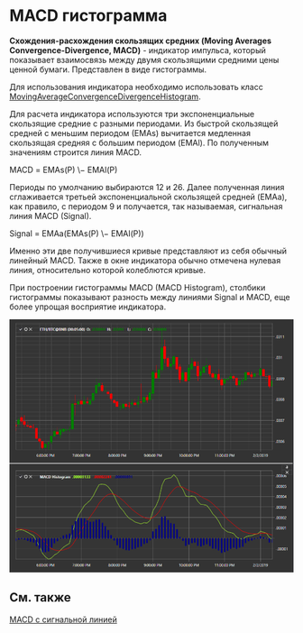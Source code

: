 # MACD гистограмма

**Схождения\-расхождения скользящих средних (Moving Averages Convergence\-Divergence, MACD)** \- индикатор импульса, который показывает взаимосвязь между двумя скользящими средними цены ценной бумаги. Представлен в виде гистограммы. 

Для использования индикатора необходимо использовать класс [MovingAverageConvergenceDivergenceHistogram](xref:StockSharp.Algo.Indicators.MovingAverageConvergenceDivergenceHistogram). 

Для расчета индикатора используются три экспоненциальные скользящие средние с разными периодами. Из быстрой скользящей средней с меньшим периодом (ЕМАs) вычитается медленная скользящая средняя с большим периодом (EMAl). По полученным значениям строится линия MACD.  
  
MACD = ЕМАs(P) \− EMAl(P)  
  
Периоды по умолчанию выбираются 12 и 26. Далее полученная линия сглаживается третьей экспоненциальной скользящей средней (EМАa), как правило, с периодом 9 и получается, так называемая, сигнальная линия MACD (Signal).  
  
Signal = EМАa(ЕМАs(P) \− EMAl(P))  
  
Именно эти две получившиеся кривые представляют из себя обычный линейный MACD. Также в окне индикатора обычно отмечена нулевая линия, относительно которой колеблются кривые.  

При построении гистограммы MACD (MACD Histogram), столбики гистограммы показывают разность между линиями Signal и MACD, еще более упрощая восприятие индикатора.  
  
![IndicatorMovingAverageConvergenceDivergenceHistogram](../../../../images/indicatormovingaverageconvergencedivergencehistogram.png)

## См. также

[MACD с сигнальной линией](macd_with_signal_line.md)
